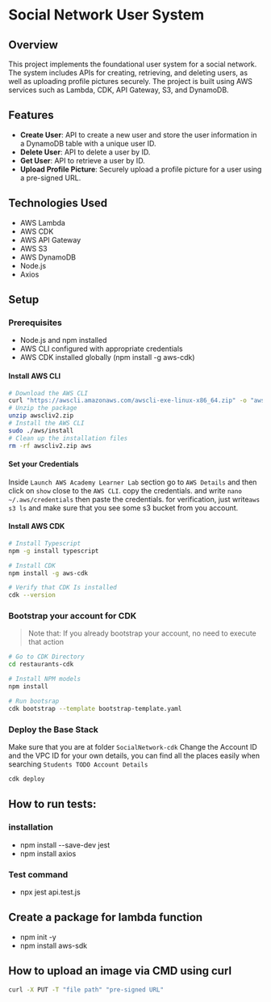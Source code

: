 # Social Network User System
## Overview
This project implements the foundational user system for a social network. The system includes APIs for creating, retrieving, and deleting users, as well as uploading profile pictures securely. The project is built using AWS services such as Lambda, CDK, API Gateway, S3, and DynamoDB.

## Features
* <b>Create User</b>: API to create a new user and store the user information in a DynamoDB table with a unique user ID.
* <b>Delete User</b>: API to delete a user by ID.
* <b>Get User</b>: API to retrieve a user by ID.
* <b>Upload Profile Picture</b>: Securely upload a profile picture for a user using a pre-signed URL.

## Technologies Used
* AWS Lambda
* AWS CDK
* AWS API Gateway
* AWS S3
* AWS DynamoDB
* Node.js
* Axios
  
## Setup
### Prerequisites
* Node.js and npm installed
* AWS CLI configured with appropriate credentials
* AWS CDK installed globally (npm install -g aws-cdk)

#### Install AWS CLI
```bash
# Download the AWS CLI 
curl "https://awscli.amazonaws.com/awscli-exe-linux-x86_64.zip" -o "awscliv2.zip" 
# Unzip the package
unzip awscliv2.zip 
# Install the AWS CLI
sudo ./aws/install 
# Clean up the installation files 
rm -rf awscliv2.zip aws
``` 
#### Set your Credentials

Inside `Launch AWS Academy Learner Lab` section go to `AWS Details`
and then click on `show` close to the `AWS CLI`.
copy the credentials.
and write `nano ~/.aws/credentials`
then paste the credentials.
for verification, just write`aws s3 ls` 
and make sure that you see some s3 bucket from you account. 

#### Install AWS CDK 
```bash
# Install Typescript
npm -g install typescript

# Install CDK
npm install -g aws-cdk

# Verify that CDK Is installed
cdk --version
```
### Bootstrap your account for CDK

> Note that: If you already bootstrap your account, no need to execute that action
```bash
# Go to CDK Directory
cd restaurants-cdk

# Install NPM models
npm install

# Run bootsrap
cdk bootstrap --template bootstrap-template.yaml
```

### Deploy the Base Stack
Make sure that you are at folder `SocialNetwork-cdk`
Change the Account ID and the VPC ID for your own details,
you can find all the places easily when searching `Students TODO Account Details`
```bash
cdk deploy
```

## How to run tests:
### installation
* npm install --save-dev jest
* npm install axios
### Test command
* npx jest api.test.js

## Create a package for lambda function
* npm init -y
* npm install aws-sdk

## How to upload an image via CMD using curl
```bash
curl -X PUT -T "file path" "pre-signed URL"
```
